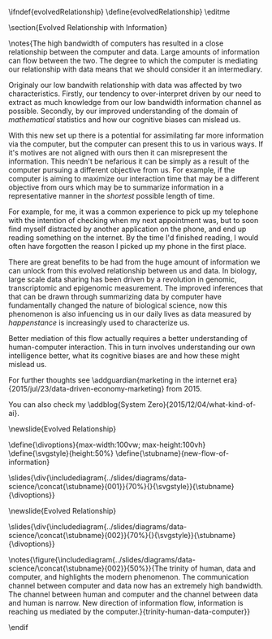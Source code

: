 \ifndef{evolvedRelationship}
\define{evolvedRelationship}
\editme

\section{Evolved Relationship with Information}

\notes{The high bandwidth of computers has resulted in a close relationship between the computer and data. Large amounts of information can flow between the two. The degree to which the computer is mediating our relationship with data means that we should consider it an intermediary. 

Originaly our low bandwith relationship with data was affected by two characteristics. Firstly, our tendency to over-interpret driven by our need to extract as much knowledge from our low bandwidth information channel as possible. Secondly, by our improved understanding of the domain of *mathematical* statistics and how our cognitive biases can mislead us. 

With this new set up there is a potential for assimilating far more information via the computer, but the computer can present this to us in various ways. If it's motives are not aligned with ours then it can misrepresent the information. This needn't be nefarious it can be simply as a result of the computer pursuing a different objective from us. For example, if the computer is aiming to maximize our interaction time that may be a different objective from ours which may be to summarize information in a representative manner in the *shortest* possible length of time. 

For example, for me, it was a common experience to pick up my telephone with the intention of checking when my next appointment was, but to soon find myself  distracted by another application on the phone, and end up reading something on the internet. By the time I'd finished reading, I would often have forgotten the reason I picked up my phone in the first place. 

There are great benefits to be had from the huge amount of information we can unlock from this evolved relationship between us and data. In biology, large scale data sharing has been driven by a revolution in genomic, transcriptomic and epigenomic measurement. The improved inferences that that can be drawn through summarizing data by computer have fundamentally changed the nature of biological science, now  this phenomenon is also infuencing us in our daily lives as data measured by *happenstance* is increasingly used to characterize us.

Better mediation of this flow actually requires a better understanding of human-computer interaction. This in turn involves understanding our own intelligence better, what its cognitive biases are and how these might mislead us.

For further thoughts see \addguardian{marketing in the internet era}{2015/jul/23/data-driven-economy-marketing} from 2015.

You can also check my \addblog{System Zero}{2015/12/04/what-kind-of-ai}.

\newslide{Evolved Relationship}

\define{\divoptions}{max-width:100vw; max-height:100vh}
\define{\svgstyle}{height:50%}
\define{\stubname}{new-flow-of-information}

\slides{\div{\includediagram{../slides/diagrams/data-science/\concat{\stubname}{001}}{70%}{}{\svgstyle}}{\stubname}{\divoptions}}

\newslide{Evolved Relationship}

\slides{\div{\includediagram{../slides/diagrams/data-science/\concat{\stubname}{002}}{70%}{}{\svgstyle}}{\stubname}{\divoptions}}

\notes{\figure{\includediagram{../slides/diagrams/data-science/\concat{\stubname}{002}}{50%}}{The trinity of human, data and computer, and highlights the modern phenomenon. The communication channel between computer and data now has an extremely high bandwidth. The channel between human and computer and the channel between data and human is narrow. New direction of information flow, information is reaching us mediated by the computer.}{trinity-human-data-computer}}

\endif

